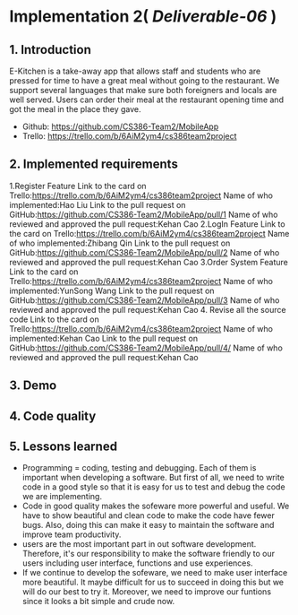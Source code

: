 # Implementation 2( *Deliverable-06* )

## 1. Introduction
E-Kitchen is a take-away app that allows staff and students who are pressed for time to have a great meal without going to the restaurant. We support several languages that make sure both foreigners and locals are well served. Users can order their meal at the restaurant opening time and got the meal in the place they gave.
* Github: https://github.com/CS386-Team2/MobileApp
* Trello: https://trello.com/b/6AiM2ym4/cs386team2project
## 2. Implemented requirements 
1.Register Feature
Link to the card on Trello:https://trello.com/b/6AiM2ym4/cs386team2project
Name of who implemented:Hao Liu
Link to the pull request on GitHub:https://github.com/CS386-Team2/MobileApp/pull/1
Name of who reviewed and approved the pull request:Kehan Cao
2.LogIn Feature
Link to the card on Trello:https://trello.com/b/6AiM2ym4/cs386team2project
Name of who implemented:Zhibang Qin
Link to the pull request on GitHub:https://github.com/CS386-Team2/MobileApp/pull/2
Name of who reviewed and approved the pull request:Kehan Cao
3.Order System Feature
Link to the card on Trello:https://trello.com/b/6AiM2ym4/cs386team2project
Name of who implemented:YunSong Wang
Link to the pull request on GitHub:https://github.com/CS386-Team2/MobileApp/pull/3
Name of who reviewed and approved the pull request:Kehan Cao
4. Revise all the source code
Link to the card on Trello:https://trello.com/b/6AiM2ym4/cs386team2project
Name of who implemented:Kehan Cao
Link to the pull request on GitHub:https://github.com/CS386-Team2/MobileApp/pull/4/
Name of who reviewed and approved the pull request:Kehan Cao
## 3. Demo

## 4. Code quality 
 
## 5. Lessons learned  
* Programming = coding, testing and debugging. Each of them is important when developing a software. But first of all, we need to write code in a good style so that it is easy for us to test and debug the code we are implementing.
* Code in good quality makes the sofeware more powerful and useful. We have to show beautiful and clean code to make the code have fewer bugs. Also, doing this can make it easy to maintain the software and improve team productivity.
* users are the most important part in out software development. Therefore, it's our responsibility to make the software friendly to our users including user interface, functions and use experiences.
* If we continue to develop the sofeware, we need to make user interface more beautiful. It maybe difficult for us to succeed in doing this but we will do our best to try it. Moreover, we need to improve our funtions since it looks a bit simple and crude now.

